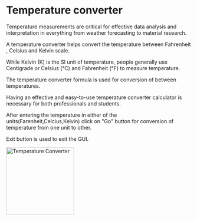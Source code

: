 <h1>Temperature converter</h1>

Temperature measurements are critical for effective data analysis and interpretation in everything from weather forecasting to material research. 

A temperature converter helps convert the temperature between Fahrenheit , Celsius and Kelvin scale. 

While Kelvin (K) is the SI unit of temperature, people generally use Centigrade or Celsius (°C) and Fahrenheit (°F) to measure temperature. 

The temperature converter formula is used for conversion of between temperatures.

Having an effective and easy-to-use temperature converter calculator is necessary for both professionals and students.

After entering the temperature in either of the units(Farenheit,Celcius,Kelvin) click on "Go" button for conversion of temperature from one unit to other.

Exit button is used to exit the GUI.

<img width="184" alt="Temperature Converter" src="https://github.com/ManasiNarkhede/TechnoHacks_Tasks/assets/132153639/8a566b14-c32a-4960-bac4-a4c63591122f">
